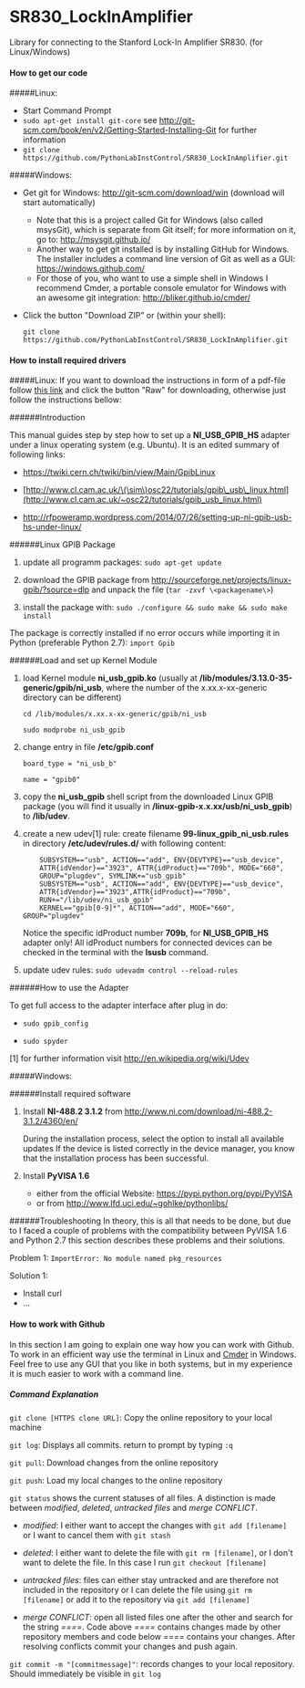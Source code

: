 SR830_LockInAmplifier
=====================

Library for connecting to the Stanford Lock-In Amplifier SR830. (for Linux/Windows)

#### How to get our code

#####Linux:

* Start Command Prompt
* ```sudo apt-get install git-core``` see http://git-scm.com/book/en/v2/Getting-Started-Installing-Git for further information
* ```git clone https://github.com/PythonLabInstControl/SR830_LockInAmplifier.git```

#####Windows:
* Get git for Windows: http://git-scm.com/download/win (download will start automatically)
  * Note that this is a project called Git for Windows (also called msysGit), which is separate from Git itself; for more information on it, go to: http://msysgit.github.io/
  * Another way to get git installed is by installing GitHub for Windows. The installer includes a command line version of Git as well as a GUI: https://windows.github.com/
  * For those of you, who want to use a simple shell in Windows I recommend Cmder, a portable console emulator for Windows with an awesome git integration: http://bliker.github.io/cmder/
* Click the button "Download ZIP" or (within your shell): 

  ```git clone https://github.com/PythonLabInstControl/SR830_LockInAmplifier.git```

#### How to install required drivers

#####Linux:
If you want to download the instructions in form of a pdf-file follow [this link](https://github.com/PythonLabInstControl/SR830_LockInAmplifier/blob/master/GPIB-USB-HS_Configuration_Manual_Linux.pdf) and click the button "Raw" for downloading,
otherwise just follow the instructions bellow:

######Introduction

This manual guides step by step how to set up a **NI\_USB\_GPIB\_HS** adapter under a linux operating system (e.g. Ubuntu). It is an edited summary of following links:

-   <https://twiki.cern.ch/twiki/bin/view/Main/GpibLinux>

-   [http://www.cl.cam.ac.uk/\(\sim\)osc22/tutorials/gpib\_usb\_linux.html](http://www.cl.cam.ac.uk/~osc22/tutorials/gpib_usb_linux.html)

-   <http://rfpoweramp.wordpress.com/2014/07/26/setting-up-ni-gpib-usb-hs-under-linux/>

######Linux GPIB Package

1. update all programm packages: ```sudo apt-get update```

2. download the GPIB package from <http://sourceforge.net/projects/linux-gpib/?source=dlp> and unpack the file 
   (```tar -zxvf \<packagename\>```)

3. install the package with: ```sudo ./configure && sudo make && sudo make install```

The package is correctly installed if no error occurs while importing it in Python (preferable Python 2.7): ```import Gpib```

######Load and set up Kernel Module

1. load Kernel module **ni\_usb\_gpib.ko** (usually at **/lib/modules/3.13.0-35-generic/gpib/ni\_usb**, where the number of the x.xx.x-xx-generic directory can be different)

    ```cd /lib/modules/x.xx.x-xx-generic/gpib/ni_usb```

    ```sudo modprobe ni_usb_gpib```

2. change entry in file **/etc/gpib.conf**

    ```board_type = "ni_usb_b"```
    
    ```name = "gpib0"```

3. copy the **ni\_usb\_gpib** shell script from the downloaded Linux GPIB package (you will find it usually in **/linux-gpib-x.x.xx/usb/ni\_usb\_gpib**) to **/lib/udev**.

4. create a new udev[1] rule:
   create filename **99-linux\_gpib\_ni\_usb.rules** in directory
   **/etc/udev/rules.d/** with following content:
   ```
       SUBSYSTEM=="usb", ACTION=="add", ENV{DEVTYPE}=="usb_device", 
       ATTR{idVendor}=="3923", ATTR{idProduct}=="709b", MODE="660",
       GROUP="plugdev", SYMLINK+="usb_gpib"
       SUBSYSTEM=="usb", ACTION=="add", ENV{DEVTYPE}=="usb_device",
       ATTR{idVendor}=="3923",ATTR{idProduct}=="709b", 
       RUN+="/lib/udev/ni_usb_gpib"    
       KERNEL=="gpib[0-9]*", ACTION=="add", MODE="660", GROUP="plugdev"
   ```
   Notice the specific idProduct number **709b**, for **NI\_USB\_GPIB\_HS** adapter only!
   All idProduct numbers for connected devices can be checked in the terminal with the **lsusb** command.

5. update udev rules: ```sudo udevadm control --reload-rules```

######How to use the Adapter

To get full access to the adapter interface after plug in do:

-   ```sudo gpib_config```

-   ```sudo spyder```

[1] for further information visit <http://en.wikipedia.org/wiki/Udev>

#####Windows:

######Install required software
1. Install **NI-488.2 3.1.2** from http://www.ni.com/download/ni-488.2-3.1.2/4360/en/

   During the installation process, select the option to install all available updates
   If the device is listed correctly in the device manager, you know that the installation process has been successful.
2. Install **PyVISA 1.6**
   * either from the official Website: https://pypi.python.org/pypi/PyVISA
   * or from http://www.lfd.uci.edu/~gohlke/pythonlibs/

######Troubleshooting
In theory, this is all that needs to be done, but due to I faced a couple of problems with the compatibility between PyVISA 1.6 and Python 2.7 this section describes these problems and their solutions.

Problem 1: ```ImportError: No module named pkg_resources```

Solution 1:
  - Install curl
  - ...

#### How to work with Github
In this section I am going to explain one way how you can work with Github. To work in an efficient way use the terminal in Linux and [Cmder](http://bliker.github.io/cmder/) in Windows. Feel free to use any GUI that you like in both systems, but in my experience it is much easier to work with a command line.

##### Command Explanation
```git clone [HTTPS clone URL]```: Copy the online repository to your local machine

```git log```: Displays all commits. return to prompt by typing ```:q```

```git pull```: Download changes from the online repository

```git push```: Load my local changes to the online repository

```git status```
shows the current statuses of all files.
A distinction is made between _modified_, _deleted_, _untracked files_ and _merge CONFLICT_.

* _modified_: I either want to accept the changes with ```git add [filename]``` or I want to cancel them with ```git stash```

* _deleted_: I either want to delete the file with ```git rm [filename]```, or I don't want to delete the file. In this case I run ```git checkout [filename] ```

* _untracked files_: files can either stay untracked and are therefore not included in the repository or I can delete the file using ```git rm [filename]``` or add it to the repository via ```git add [filename]```

* _merge CONFLICT_: open all listed files one after the other and search for the string _====_. Code above _====_ contains changes made by other repository members and code below _====_ contains your changes. After resolving conflicts commit your changes and push again.

```git commit -m "[commitmessage]"```: records changes to your local repository. Should immediately be visible in ```git log```
